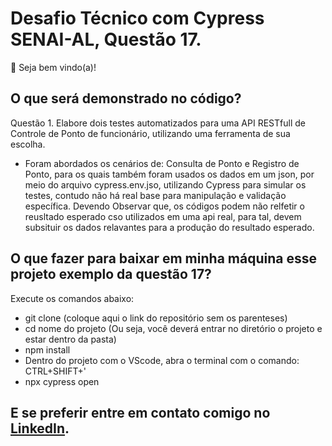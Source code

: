 # Desafio Técnico com Cypress SENAI-AL, Questão 17.

👋 Seja bem vindo(a)!

## O que será demonstrado no código?

Questão 1. Elabore dois testes automatizados para uma API RESTfull de Controle de Ponto de funcionário,
utilizando uma ferramenta de sua escolha.

- Foram abordados os cenários de: Consulta de Ponto e Registro de Ponto, para os quais também foram usados os dados em um json, por 
  meio do arquivo cypress.env.jso, utilizando Cypress para simular os testes, contudo não há real base para manipulação e validação específica. Devendo Observar que, os códigos podem não relfetir o reusltado esperado cso utilizados em uma api real, para tal, devem subsituir os dados relavantes para a produção do resultado esperado.


## O que fazer para baixar em minha máquina esse projeto exemplo da questão 17?  

Execute os comandos abaixo:

- git clone (coloque aqui o link do repositório sem os parenteses)
- cd nome do projeto (Ou seja, você deverá entrar no diretório o projeto e estar dentro da pasta)
- npm install
- Dentro do projeto com o VScode, abra o terminal com o comando: CTRL+SHIFT+'
- npx cypress open

## E se preferir entre em contato comigo no [LinkedIn](https://www.linkedin.com/in/alan-garcia-santos/).

 
